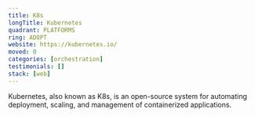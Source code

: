 ```yaml
---
title: K8s
longTitle: Kubernetes
quadrant: PLATFORMS
ring: ADOPT
website: https://kubernetes.io/
moved: 0
categories: [orchestration]
testimonials: []
stack: [web]
---
```


Kubernetes, also known as K8s, is an open-source system for automating deployment, scaling, and management of containerized applications.
